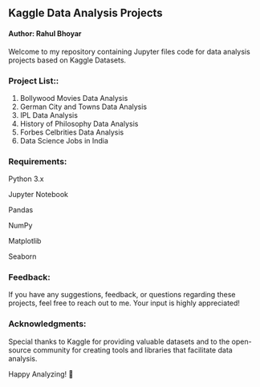 ## Kaggle Data Analysis Projects

#### Author: Rahul Bhoyar

Welcome to my repository containing Jupyter files code for data analysis projects based on Kaggle Datasets.

### Project List::
1. Bollywood Movies Data Analysis
2. German City and Towns Data Analysis
3. IPL Data Analysis
4. History of Philosophy Data Analysis
5. Forbes Celbrities Data Analysis
6. Data Science Jobs in India

### Requirements:

Python 3.x

Jupyter Notebook

Pandas

NumPy

Matplotlib

Seaborn

### Feedback:
If you have any suggestions, feedback, or questions regarding these projects, feel free to reach out to me. Your input is highly appreciated!

### Acknowledgments:
Special thanks to Kaggle for providing valuable datasets and to the open-source community for creating tools and libraries that facilitate data analysis.

Happy Analyzing! 🚀

